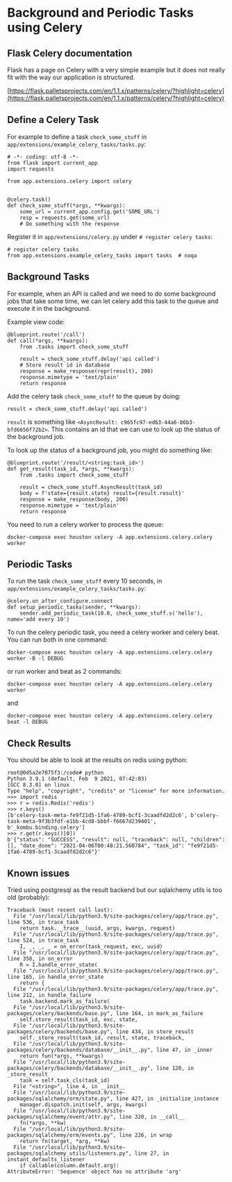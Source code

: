 # Background and Periodic Tasks using Celery

## Flask Celery documentation

Flask has a page on Celery with a very simple example but it does not
really fit with the way our application is structured.

[https://flask.palletsprojects.com/en/1.1.x/patterns/celery/?highlight=celery](https://flask.palletsprojects.com/en/1.1.x/patterns/celery/?highlight=celery)

## Define a Celery Task

For example to define a task `check_some_stuff` in
`app/extensions/example_celery_tasks/tasks.py`:

```
# -*- coding: utf-8 -*-
from flask import current_app
import requests

from app.extensions.celery import celery


@celery.task()
def check_some_stuff(*args, **kwargs):
    some_url = current_app.config.get('SOME_URL')
    resp = requests.get(some_url)
    # Do something with the response
```

Register it in `app/extensions/celery.py` under `# register celery tasks`:

```
# register celery tasks
from app.extensions.example_celery_tasks import tasks  # noqa
```

## Background Tasks

For example, when an API is called and we need to do some background
jobs that take some time, we can let celery add this task to the queue
and execute it in the background.

Example view code:

```
@blueprint.route('/call')
def call(*args, **kwargs):
    from .tasks import check_some_stuff

    result = check_some_stuff.delay('api called')
    # Store result id in database
    response = make_response(repr(result), 200)
    response.mimetype = 'text/plain'
    return response
```

Add the celery task `check_some_stuff` to the queue by doing:

```
result = check_some_stuff.delay('api called')
```

`result` is something like
`<AsyncResult: c965fc97-ed63-44a6-86b3-bfd6656f72b2>`.  This contains an
id that we can use to look up the status of the background job.

To look up the status of a background job, you might do something like:

```
@blueprint.route('/result/<string:task_id>')
def get_result(task_id, *args, **kwargs):
    from .tasks import check_some_stuff

    result = check_some_stuff.AsyncResult(task_id)
    body = f'state={result.state} result={result.result}'
    response = make_response(body, 200)
    response.mimetype = 'text/plain'
    return response
```

You need to run a celery worker to process the queue:

```
docker-compose exec houston celery -A app.extensions.celery.celery worker
```

## Periodic Tasks

To run the task `check_some_stuff` every 10 seconds,
in `app/extensions/example_celery_tasks/tasks.py`:

```
@celery.on_after_configure.connect
def setup_periodic_tasks(sender, **kwargs):
    sender.add_periodic_task(10.0, check_some_stuff.s('hello'), name='add every 10')
```

To run the celery periodic task, you need a celery worker and celery
beat.  You can run both in one command:

```
docker-compose exec houston celery -A app.extensions.celery.celery worker -B -l DEBUG
```

or run worker and beat as 2 commands:

```
docker-compose exec houston celery -A app.extensions.celery.celery worker
```

and

```
docker-compose exec houston celery -A app.extensions.celery.celery beat -l DEBUG
```

## Check Results

You should be able to look at the results on redis using python:

```
root@0d5a2e7075f3:/code# python
Python 3.9.1 (default, Feb  9 2021, 07:42:03)
[GCC 8.3.0] on linux
Type "help", "copyright", "credits" or "license" for more information.
>>> import redis
>>> r = redis.Redis('redis')
>>> r.keys()
[b'celery-task-meta-fe9f21d5-1fa6-4789-bcf1-3caadfd2d2c6', b'celery-task-meta-9f3b3fdf-e1bb-4cd8-bbbf-f6667d239401', b'_kombu.binding.celery']
>>> r.get(r.keys()[0])
b'{"status": "SUCCESS", "result": null, "traceback": null, "children": [], "date_done": "2021-04-06T00:48:21.560784", "task_id": "fe9f21d5-1fa6-4789-bcf1-3caadfd2d2c6"}'
```

## Known issues

Tried using postgresql as the result backend but our sqlalchemy utils is
too old (probably):

```
Traceback (most recent call last):
  File "/usr/local/lib/python3.9/site-packages/celery/app/trace.py", line 536, in trace_task
    return task.__trace__(uuid, args, kwargs, request)
  File "/usr/local/lib/python3.9/site-packages/celery/app/trace.py", line 524, in trace_task
    I, _, _, _ = on_error(task_request, exc, uuid)
  File "/usr/local/lib/python3.9/site-packages/celery/app/trace.py", line 358, in on_error
    R = I.handle_error_state(
  File "/usr/local/lib/python3.9/site-packages/celery/app/trace.py", line 165, in handle_error_state
    return {
  File "/usr/local/lib/python3.9/site-packages/celery/app/trace.py", line 212, in handle_failure
    task.backend.mark_as_failure(
  File "/usr/local/lib/python3.9/site-packages/celery/backends/base.py", line 164, in mark_as_failure
    self.store_result(task_id, exc, state,
  File "/usr/local/lib/python3.9/site-packages/celery/backends/base.py", line 434, in store_result
    self._store_result(task_id, result, state, traceback,
  File "/usr/local/lib/python3.9/site-packages/celery/backends/database/__init__.py", line 47, in _inner
    return fun(*args, **kwargs)
  File "/usr/local/lib/python3.9/site-packages/celery/backends/database/__init__.py", line 120, in _store_result
    task = self.task_cls(task_id)
  File "<string>", line 4, in __init__
  File "/usr/local/lib/python3.9/site-packages/sqlalchemy/orm/state.py", line 427, in _initialize_instance
    manager.dispatch.init(self, args, kwargs)
  File "/usr/local/lib/python3.9/site-packages/sqlalchemy/event/attr.py", line 320, in __call__
    fn(*args, **kw)
  File "/usr/local/lib/python3.9/site-packages/sqlalchemy/orm/events.py", line 226, in wrap
    return fn(target, *arg, **kw)
  File "/usr/local/lib/python3.9/site-packages/sqlalchemy_utils/listeners.py", line 27, in instant_defaults_listener
    if callable(column.default.arg):
AttributeError: 'Sequence' object has no attribute 'arg'
```
